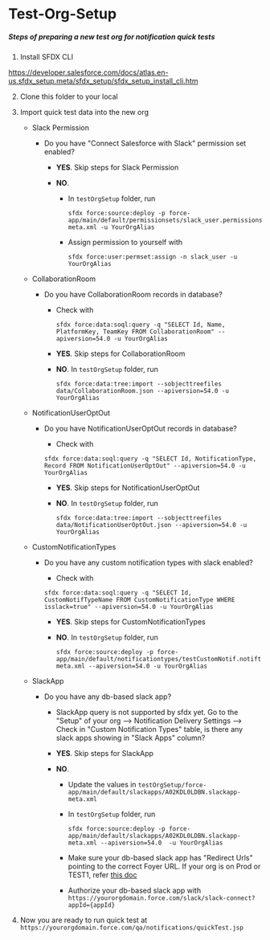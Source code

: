 # Test-Org-Setup
##### Steps of preparing a new test org for notification quick tests


1. Install SFDX CLI

https://developer.salesforce.com/docs/atlas.en-us.sfdx_setup.meta/sfdx_setup/sfdx_setup_install_cli.htm

2. Clone this folder to your local

3. Import quick test data into the new org

    * Slack Permission

        * Do you have "Connect Salesforce with Slack" permission set enabled?

            * **YES**. Skip steps for Slack Permission

            * **NO**. 
                
                * In `testOrgSetup` folder, run 
            
                    ```
                    sfdx force:source:deploy -p force-app/main/default/permissionsets/slack_user.permissionset-meta.xml -u YourOrgAlias
                    ```

                * Assign permission to yourself with 
                
                    ```
                    sfdx force:user:permset:assign -n slack_user -u YourOrgAlias
                    ```

    * CollaborationRoom

        * Do you have CollaborationRoom records in database?

            * Check with

                ```
                sfdx force:data:soql:query -q "SELECT Id, Name, PlatformKey, TeamKey FROM CollaborationRoom" --apiversion=54.0 -u YourOrgAlias
                ```

            * **YES**. Skip steps for CollaborationRoom

            * **NO**. In `testOrgSetup` folder, run 
            
                ```
                sfdx force:data:tree:import --sobjecttreefiles data/CollaborationRoom.json --apiversion=54.0 -u YourOrgAlias 
                ```

    * NotificationUserOptOut

        * Do you have NotificationUserOptOut records in database?

            * Check with

            ```
            sfdx force:data:soql:query -q "SELECT Id, NotificationType, Record FROM NotificationUserOptOut" --apiversion=54.0 -u YourOrgAlias
            ```

            * **YES**. Skip steps for NotificationUserOptOut

            * **NO**. In `testOrgSetup` folder, run 
            
                ```
                sfdx force:data:tree:import --sobjecttreefiles data/NotificationUserOptOut.json --apiversion=54.0 -u YourOrgAlias
                ```

    * CustomNotificationTypes

        * Do you have any custom notification types with slack enabled?

            * Check with 

            ```
            sfdx force:data:soql:query -q "SELECT Id, CustomNotifTypeName FROM CustomNotificationType WHERE isslack=true" --apiversion=54.0 -u YourOrgAlias
            ```

            * **YES**. Skip steps for CustomNotificationTypes

            * **NO**. In `testOrgSetup` folder, run 
            
                ```
                sfdx force:source:deploy -p force-app/main/default/notificationtypes/testCustomNotif.notiftype-meta.xml --apiversion=54.0 -u YourOrgAlias 
                ```

    * SlackApp

        * Do you have any db-based slack app?

            * SlackApp query is not supported by sfdx yet. Go to the "Setup" of your org --> Notification Delivery Settings --> Check in "Custom Notification Types" table, is there any slack apps showing in "Slack Apps" column?

            * **YES**. Skip steps for SlackApp

            * **NO**. 
            
                * Update the values in `testOrgSetup/force-app/main/default/slackapps/A02KDL0LDBN.slackapp-meta.xml`

                * In `testOrgSetup` folder, run 
            
                    ```
                    sfdx force:source:deploy -p force-app/main/default/slackapps/A02KDL0LDBN.slackapp-meta.xml --apiversion=54.0  -u YourOrgAlias
                    ```

                * Make sure your db-based slack app has "Redirect Urls" pointing to the correct Foyer URL. If your org is on Prod or TEST1, refer [this doc](https://salesforce.quip.com/N3h3AFbIVyxy)

                * Authorize your db-based slack app with `https://yourorgdomain.force.com/slack/slack-connect?appId={appId}` 

4. Now you are ready to run quick test at `https://yourorgdomain.force.com/qa/notifications/quickTest.jsp`